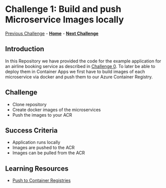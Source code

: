 # Challenge 1: Build and push Microservice Images locally

[Previous Challenge](./00-Getting-started.md) - **[Home](../README.md)** - **[Next Challenge](./02-Azure-Container-Apps.md)**

## Introduction

In this Repository we have provided the code for the example application for an airline booking service as described in [Challenge 0](./00-Getting-started.md).
To later be able to deploy them in Container Apps we first have to build images of each microservice via docker and push them to our Azure Container Registry.

## Challenge

* Clone repository
* Create docker images of the microservices
* Push the images to your ACR

## Success Criteria

* Application runs locally
* Images are pushed to the ACR
* Images can be pulled from the ACR

## Learning Resources
* [Push to Container Registries](https://docs.microsoft.com/en-us/azure/container-registry/container-registry-get-started-docker-cli?tabs=azure-cli)
